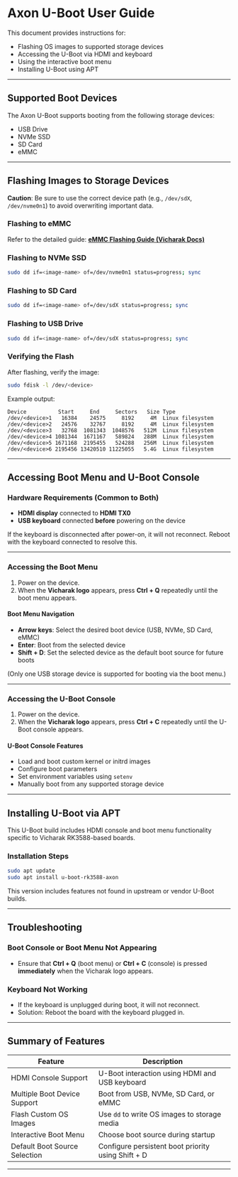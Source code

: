 # Axon U-Boot User Guide

This document provides instructions for:

* Flashing OS images to supported storage devices
* Accessing the U-Boot via HDMI and keyboard
* Using the interactive boot menu
* Installing U-Boot using APT

---

## Supported Boot Devices

The Axon U-Boot supports booting from the following storage devices:

* USB Drive
* NVMe SSD
* SD Card
* eMMC

---

## Flashing Images to Storage Devices

**Caution**: Be sure to use the correct device path (e.g., `/dev/sdX`, `/dev/nvme0n1`) to avoid overwriting important data.

### Flashing to eMMC

Refer to the detailed guide:
**[eMMC Flashing Guide (Vicharak Docs)](https://vicharak.docs/emmc)**

### Flashing to NVMe SSD

```bash
sudo dd if=<image-name> of=/dev/nvme0n1 status=progress; sync
```

### Flashing to SD Card

```bash
sudo dd if=<image-name> of=/dev/sdX status=progress; sync
```

### Flashing to USB Drive

```bash
sudo dd if=<image-name> of=/dev/sdX status=progress; sync
```

### Verifying the Flash

After flashing, verify the image:

```bash
sudo fdisk -l /dev/<device>
```

Example output:

```
Device          Start     End     Sectors   Size Type
/dev/<device>1   16384    24575     8192     4M  Linux filesystem
/dev/<device>2   24576    32767     8192     4M  Linux filesystem
/dev/<device>3   32768  1081343  1048576   512M  Linux filesystem
/dev/<device>4 1081344  1671167   589824   288M  Linux filesystem
/dev/<device>5 1671168  2195455   524288   256M  Linux filesystem
/dev/<device>6 2195456 13420510 11225055   5.4G  Linux filesystem
```
---

## Accessing Boot Menu and U-Boot Console

### Hardware Requirements (Common to Both)

* **HDMI display** connected to **HDMI TX0**
* **USB keyboard** connected **before** powering on the device

If the keyboard is disconnected after power-on, it will not reconnect. Reboot with the keyboard connected to resolve this.

---

### Accessing the Boot Menu

1. Power on the device.
2. When the **Vicharak logo** appears, press **Ctrl + Q** repeatedly until the boot menu appears.

#### Boot Menu Navigation

* **Arrow keys**: Select the desired boot device (USB, NVMe, SD Card, eMMC)
* **Enter**: Boot from the selected device
* **Shift + D**: Set the selected device as the default boot source for future boots

(Only one USB storage device is supported for booting via the boot menu.)

---

### Accessing the U-Boot Console

1. Power on the device.
2. When the **Vicharak logo** appears, press **Ctrl + C** repeatedly until the U-Boot console appears.

#### U-Boot Console Features

* Load and boot custom kernel or initrd images
* Configure boot parameters
* Set environment variables using `setenv`
* Manually boot from any supported storage device

---

## Installing U-Boot via APT

This U-Boot build includes HDMI console and boot menu functionality specific to Vicharak RK3588-based boards.

### Installation Steps

```bash
sudo apt update
sudo apt install u-boot-rk3588-axon
```

This version includes features not found in upstream or vendor U-Boot builds.

---

## Troubleshooting

### Boot Console or Boot Menu Not Appearing

* Ensure that **Ctrl + Q** (boot menu) or **Ctrl + C** (console) is pressed **immediately** when the Vicharak logo appears.

### Keyboard Not Working

* If the keyboard is unplugged during boot, it will not reconnect.
* Solution: Reboot the board with the keyboard plugged in.

---

## Summary of Features

| Feature                       | Description                                        |
| ----------------------------- | -------------------------------------------------- |
| HDMI Console Support          | U-Boot interaction using HDMI and USB keyboard     |
| Multiple Boot Device Support  | Boot from USB, NVMe, SD Card, or eMMC              |
| Flash Custom OS Images        | Use `dd` to write OS images to storage media       |
| Interactive Boot Menu         | Choose boot source during startup                  |
| Default Boot Source Selection | Configure persistent boot priority using Shift + D |

---


